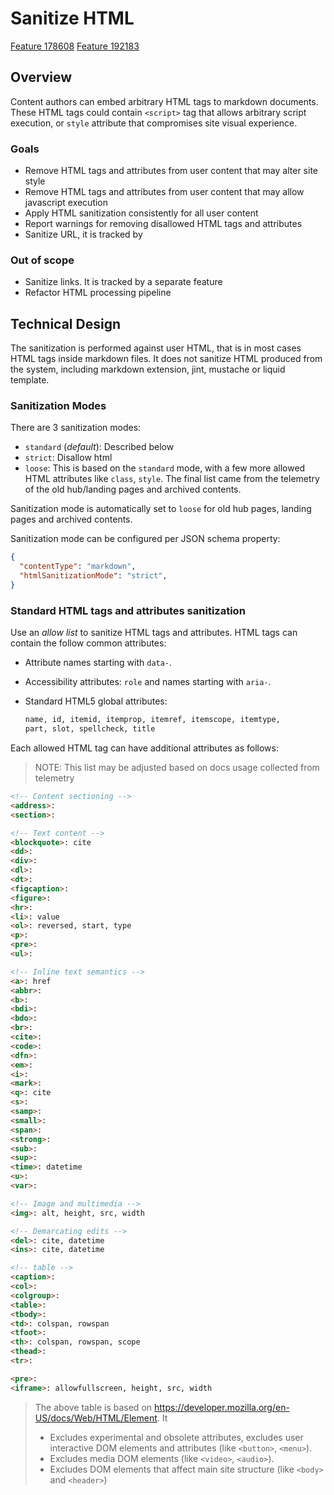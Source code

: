 # Sanitize HTML

[Feature 178608](https://dev.azure.com/ceapex/Engineering/_workitems/edit/178608/)
[Feature 192183](https://dev.azure.com/ceapex/Engineering/_workitems/edit/192183/)

## Overview

Content authors can embed arbitrary HTML tags to markdown documents. These HTML tags could contain `<script>` tag that allows arbitrary script execution, or `style` attribute that compromises site visual experience.

### Goals

- Remove HTML tags and attributes from user content that may alter site style
- Remove HTML tags and attributes from user content that may allow javascript execution
- Apply HTML sanitization consistently for all user content
- Report warnings for removing disallowed HTML tags and attributes
- Sanitize URL, it is tracked by 

### Out of scope

- Sanitize links. It is tracked by a separate feature
- Refactor HTML processing pipeline

## Technical Design

The sanitization is performed against user HTML, that is in most cases HTML tags inside markdown files. It does not sanitize HTML produced from the system, including markdown extension, jint, mustache or liquid template.

### Sanitization Modes

There are 3 sanitization modes:

- `standard` (*default*): Described below
- `strict`: Disallow html
- `loose`: This is based on the `standard` mode, with a few more allowed HTML attributes like `class`, `style`. The final list came from the telemetry of the old hub/landing pages and archived contents.

Sanitization mode is automatically set to `loose` for old hub pages, landing pages and archived contents.

Sanitization mode can be configured per JSON schema property:
```json
{
  "contentType": "markdown",
  "htmlSanitizationMode": "strict",
}
```

### Standard HTML tags and attributes sanitization

Use an _allow list_ to sanitize HTML tags and attributes. HTML tags can contain the follow common attributes:

- Attribute names starting with `data-`.
- Accessibility attributes: `role` and names starting with `aria-`.
- Standard HTML5 global attributes:

  ```html
  name, id, itemid, itemprop, itemref, itemscope, itemtype,
  part, slot, spellcheck, title
  ```

Each allowed HTML tag can have additional attributes as follows:

> NOTE: This list may be adjusted based on docs usage collected from telemetry

```html
<!-- Content sectioning -->
<address>: 
<section>:

<!-- Text content -->
<blockquote>: cite
<dd>:
<div>:
<dl>:
<dt>:
<figcaption>:
<figure>:
<hr>:
<li>: value
<ol>: reversed, start, type
<p>:
<pre>:
<ul>:

<!-- Inline text semantics -->
<a>: href
<abbr>:
<b>:
<bdi>:
<bdo>:
<br>:
<cite>:
<code>:
<dfn>:
<em>:
<i>:
<mark>:
<q>: cite
<s>:
<samp>:
<small>:
<span>:
<strong>:
<sub>:
<sup>:
<time>: datetime
<u>:
<var>:

<!-- Image and multimedia -->
<img>: alt, height, src, width

<!-- Demarcating edits -->
<del>: cite, datetime
<ins>: cite, datetime

<!-- table -->
<caption>:
<col>:
<colgroup>:
<table>:
<tbody>:
<td>: colspan, rowspan
<tfoot>:
<th>: colspan, rowspan, scope
<thead>:
<tr>:

<pre>:
<iframe>: allowfullscreen, height, src, width
```

> The above table is based on https://developer.mozilla.org/en-US/docs/Web/HTML/Element. It
> - Excludes experimental and obsolete attributes, excludes user interactive DOM elements and attributes (like `<button>`, `<menu>`).
> - Excludes media DOM elements (like `<video>`, `<audio>`).
> - Excludes DOM elements that affect main site structure (like `<body>` and `<header>`)
